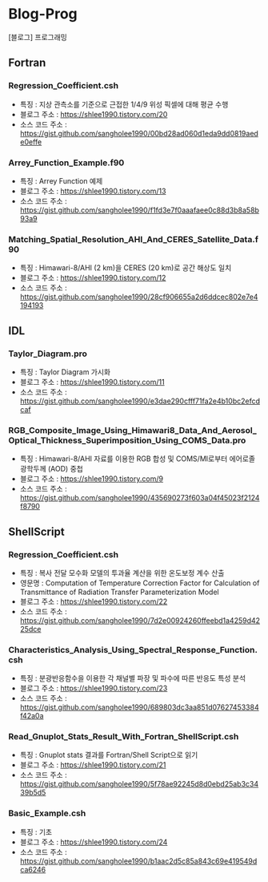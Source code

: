 # Blog-Prog
[블로그] 프로그래밍

## Fortran
### Regression_Coefficient.csh
- 특징 : 지상 관측소를 기준으로 근접한 1/4/9 위성 픽셀에 대해 평균 수행
- 블로그 주소 : https://shlee1990.tistory.com/20
- 소스 코드 주소 : https://gist.github.com/sangholee1990/00bd28ad060d1eda9dd0819aede0effe

### Arrey_Function_Example.f90
- 특징 : Arrey Function 예제
- 블로그 주소 : https://shlee1990.tistory.com/13
- 소스 코드 주소 : https://gist.github.com/sangholee1990/f1fd3e7f0aaafaee0c88d3b8a58b93a9

### Matching_Spatial_Resolution_AHI_And_CERES_Satellite_Data.f90
- 특징 : Himawari-8/AHI (2 km)을 CERES (20 km)로 공간 해상도 일치
- 블로그 주소 : https://shlee1990.tistory.com/12
- 소스 코드 주소 : https://gist.github.com/sangholee1990/28cf906655a2d6ddcec802e7e4194193

## IDL
### Taylor_Diagram.pro
- 특징 : Taylor Diagram 가시화
- 블로그 주소 : https://shlee1990.tistory.com/11
- 소스 코드 주소 : https://gist.github.com/sangholee1990/e3dae290cfff71fa2e4b10bc2efcdcaf

### RGB_Composite_Image_Using_Himawari8_Data_And_Aerosol_Optical_Thickness_Superimposition_Using_COMS_Data.pro
- 특징 : Himawari-8/AHI 자료를 이용한 RGB 합성 및 COMS/MI로부터 에어로졸 광학두께 (AOD) 중첩
- 블로그 주소 : https://shlee1990.tistory.com/9
- 소스 코드 주소 : https://gist.github.com/sangholee1990/435690273f603a04f45023f2124f8790

## ShellScript
### Regression_Coefficient.csh
- 특징 : 복사 전달 모수화 모델의 투과율 계산을 위한 온도보정 계수 산출
- 영문명 : Computation of Temperature Correction Factor for Calculation of Transmittance of Radiation Transfer Parameterization Model
- 블로그 주소 : https://shlee1990.tistory.com/22
- 소스 코드 주소 : https://gist.github.com/sangholee1990/7d2e00924260ffeebd1a4259d4225dce

### Characteristics_Analysis_Using_Spectral_Response_Function.csh
- 특징 : 분광반응함수을 이용한 각 채널별 파장 및 파수에 따른 반응도 특성 분석
- 블로그 주소 : https://shlee1990.tistory.com/23
- 소스 코드 주소 : https://gist.github.com/sangholee1990/689803dc3aa851d07627453384f42a0a

### Read_Gnuplot_Stats_Result_With_Fortran_ShellScript.csh
- 특징 : Gnuplot stats 결과를 Fortran/Shell Script으로 읽기
- 블로그 주소 : https://shlee1990.tistory.com/21
- 소스 코드 주소 : https://gist.github.com/sangholee1990/5f78ae92245d8d0ebd25ab3c3439b5d5

### Basic_Example.csh
- 특징 : 기초
- 블로그 주소 : https://shlee1990.tistory.com/24
- 소스 코드 주소 : https://gist.github.com/sangholee1990/b1aac2d5c85a843c69e419549dca6246


